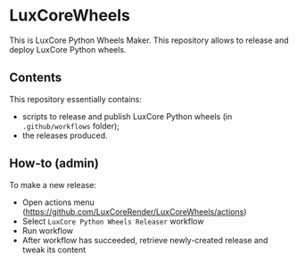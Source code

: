 # LuxCoreWheels
This is LuxCore Python Wheels Maker. This repository allows to release and deploy LuxCore Python wheels.

## Contents
This repository essentially contains:
- scripts to release and publish LuxCore Python wheels (in `.github/workflows` folder);
- the releases produced. 

## How-to (admin)
To make a new release:
- Open actions menu (https://github.com/LuxCoreRender/LuxCoreWheels/actions)
- Select `LuxCore Python Wheels Releaser` workflow
- Run workflow
- After workflow has succeeded, retrieve newly-created release and tweak its content
